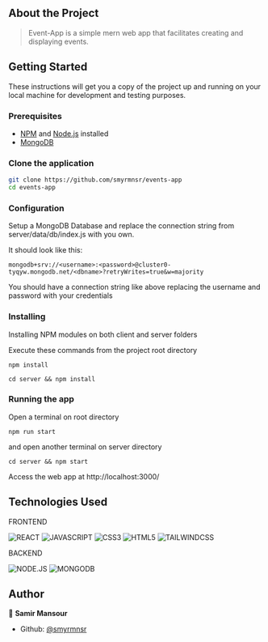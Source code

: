 ## About the Project

> Event-App is a simple mern web app that facilitates creating and displaying events.


## Getting Started

These instructions will get you a copy of the project up and running on your local machine for development and testing purposes.



### Prerequisites

* [NPM](https://docs.npmjs.com/cli/v7/commands/npm-install) and [Node.js](https://nodejs.org/en/) installed
* [MongoDB](https://www.mongodb.com/)

### Clone the application

   ```bash
   git clone https://github.com/smyrmnsr/events-app
   cd events-app
   ```

### Configuration 

Setup a MongoDB Database and replace the connection string from server/data/db/index.js with you own.

It should look like this:

```
mongodb+srv://<username>:<password>@cluster0-tyqyw.mongodb.net/<dbname>?retryWrites=true&w=majority

```

You should have a connection string like above replacing the username and password with your credentials


### Installing

Installing NPM modules on both client and server folders

Execute these commands from the project root directory

```
npm install
```

```
cd server && npm install
```

### Running the app

Open a terminal on root directory

```
npm run start
```

and open another terminal on server directory
```
cd server && npm start
```

Access the web app at http://localhost:3000/

## Technologies Used

FRONTEND

![REACT](https://img.shields.io/badge/REACT-black?style=flat&logo=react&logoColor=cyan)
![JAVASCRIPT](https://img.shields.io/badge/-JAVASCRIPT-black?style=flat&logo=javascript)
![CSS3](https://img.shields.io/badge/-CSS3-black?style=flat&logo=css3)
![HTML5](https://img.shields.io/badge/-HTML5-black?style=flat&logo=html5&logoColor=red)
![TAILWINDCSS](https://img.shields.io/badge/TAILWIND_CSS-black?style=flat&logo=tailwind-css&logoColor=cyan)

BACKEND

![NODE.JS](https://img.shields.io/badge/NODE.JS-black?style=flat&logo=node-dot-js&logoColor=green)
![MONGODB](https://img.shields.io/badge/MONGODB-black?style=flat&logo=postgresql&logoColor=blue)


## Author

👤 **Samir Mansour**

- Github: [@smyrmnsr](https://github.com/smyrmnsr)
